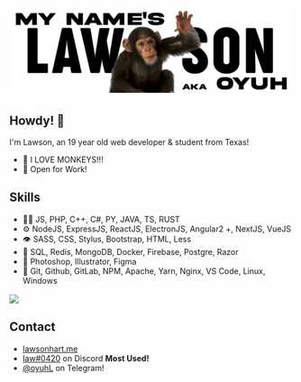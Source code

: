 <h1 align="center">
  <img src="https://raw.githubusercontent.com/oyuh/oyuh/master/Banner.png" alt="Lawson Hart" />
</h1>

## Howdy! 👋
I'm Lawson, an 19 year old web developer & student from Texas!

- 🐒 I LOVE MONKEYS!!!
- 🧭 Open for Work!

## Skills
- 👨‍💻 JS, PHP, C++, C#, PY, JAVA, TS, RUST
- ⚙️ NodeJS, ExpressJS, ReactJS, ElectronJS, Angular2 +, NextJS, VueJS
- 👁️ SASS, CSS, Stylus, Bootstrap, HTML, Less
- 💽 SQL, Redis, MongoDB, Docker, Firebase, Postgre, Razor
- 🎨 Photoshop, Illustrator, Figma
- 💾 Git, Github, GitLab, NPM, Apache, Yarn, Nginx, VS Code, Linux, Windows

<a href="https://github.com/anuraghazra/github-readme-stats">
  <img align="center" src="https://github-readme-stats.vercel.app/api?username=oyuh&show_icons=true&theme=prussian" />
</a>

## Contact
- [lawsonhart.me](https://lawsonhart.me)
- [law#0420](https://discordapp.com/users/527167786200465418) on Discord **Most Used!**
- [@oyuhL](https://t.me/oyuhL) on Telegram!
